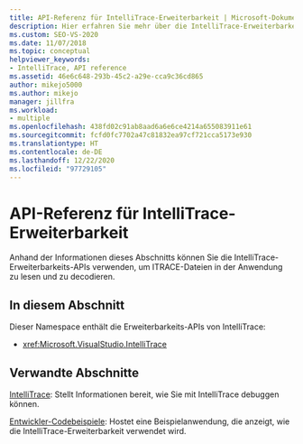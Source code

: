 ```yaml
---
title: API-Referenz für IntelliTrace-Erweiterbarkeit | Microsoft-Dokumentation
description: Hier erfahren Sie mehr über die IntelliTrace-Erweiterbarkeits-APIs in Visual Studio, mit denen Sie ITRACE-Dateien in Ihren Anwendungen lesen und decodieren können.
ms.custom: SEO-VS-2020
ms.date: 11/07/2018
ms.topic: conceptual
helpviewer_keywords:
- IntelliTrace, API reference
ms.assetid: 46e6c648-293b-45c2-a29e-cca9c36cd865
author: mikejo5000
ms.author: mikejo
manager: jillfra
ms.workload:
- multiple
ms.openlocfilehash: 438fd02c91ab8aad6a6e6ce4214a655083911e61
ms.sourcegitcommit: fcfd0fc7702a47c81832ea97cf721cca5173e930
ms.translationtype: HT
ms.contentlocale: de-DE
ms.lasthandoff: 12/22/2020
ms.locfileid: "97729105"
---
```

# <a name="api-reference-for-intellitrace-extensibility"></a>API-Referenz für IntelliTrace-Erweiterbarkeit

Anhand der Informationen dieses Abschnitts können Sie die IntelliTrace-Erweiterbarkeits-APIs verwenden, um ITRACE-Dateien in der Anwendung zu lesen und zu decodieren.

## <a name="in-this-section"></a>In diesem Abschnitt

Dieser Namespace enthält die Erweiterbarkeits-APIs von IntelliTrace:

- <xref:Microsoft.VisualStudio.IntelliTrace>

## <a name="related-sections"></a>Verwandte Abschnitte

[IntelliTrace](../debugger/intellitrace.md): Stellt Informationen bereit, wie Sie mit IntelliTrace debuggen können.

[Entwickler-Codebeispiele](https://code.msdn.microsoft.com/): Hostet eine Beispielanwendung, die anzeigt, wie die IntelliTrace-Erweiterbarkeit verwendet wird.
